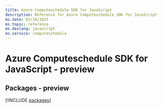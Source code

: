 ```yaml
---
title: Azure Computeschedule SDK for JavaScript
description: Reference for Azure Computeschedule SDK for JavaScript
ms.date: 02/28/2025
ms.topic: reference
ms.devlang: javascript
ms.service: computeschedule
---
```

# Azure Computeschedule SDK for JavaScript - preview
## Packages - preview
[!INCLUDE [packages](computeschedule-index.md)]